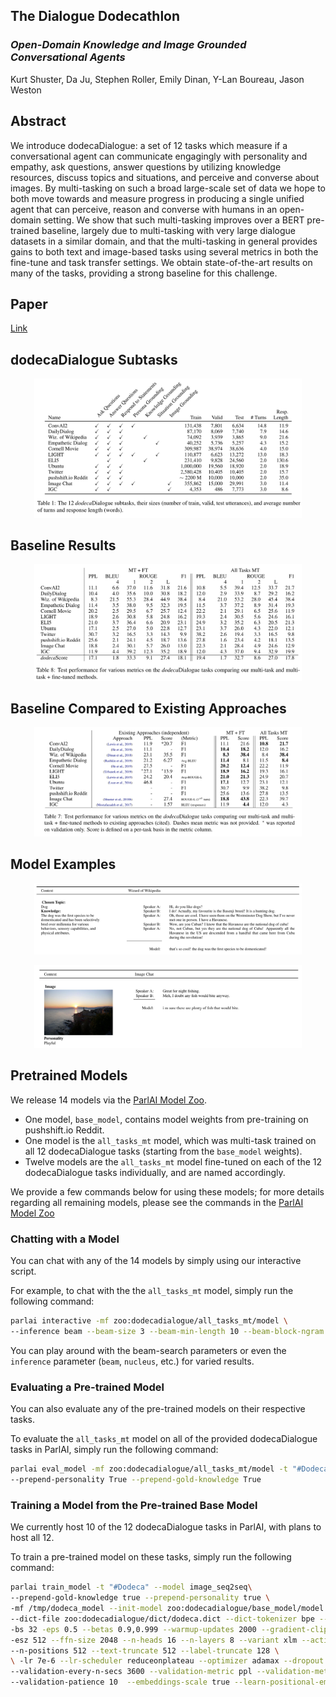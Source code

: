 ## The Dialogue Dodecathlon

### _Open-Domain Knowledge and Image Grounded Conversational Agents_

Kurt Shuster, Da Ju, Stephen Roller, Emily Dinan, Y-Lan Boureau, Jason Weston

## Abstract

We introduce  dodecaDialogue:  a set of 12 tasks which measure if a conversational agent can communicate
engagingly with personality and empathy, ask questions, answer questions by utilizing knowledge resources,
discuss topics and situations, and perceive and converse about images. By multi-tasking on such a broad
large-scale set of data we hope to both move towards and measure progress in producing a single unified agent
that can perceive, reason and converse with humans in an open-domain setting. We show that such multi-tasking
improves over a BERT pre-trained baseline, largely due to multi-tasking with very large dialogue datasets in
a similar domain, and that the multi-tasking in general provides gains to both text and image-based tasks using
several metrics in both the fine-tune and task transfer settings. We obtain state-of-the-art results on many
of the tasks, providing a strong baseline for this challenge.

## Paper

[Link](https://arxiv.org/abs/1911.03768)

## dodecaDialogue Subtasks

<p align="center"><img width="85%" src="Tasks.png" /></p>

## Baseline Results

<p align="center"><img width="85%" src="Baseline.png" /></p>

## Baseline Compared to Existing Approaches

<p align="center"><img width="85%" src="Comparison.png" /></p>

## Model Examples

<p align="center"><img width="85%" src="wizard.png" /></p>

<p align="center"><img width="85%" src="image_chat.png" /></p>

## Pretrained Models

We release 14 models via the [ParlAI Model Zoo](https://www.parl.ai/docs/zoo.html). 

- One model, `base_model`, contains model weights from pre-training on pushshift.io Reddit. 
- One model is the `all_tasks_mt` model, which was multi-task trained on all 12 dodecaDialogue tasks (starting from the `base_model` weights). 
- Twelve models are the `all_tasks_mt` model fine-tuned on each of the 12 dodecaDialogue tasks individually, and are named accordingly.

We provide a few commands below for using these models; for more details regarding all remaining models, please see the commands in the [ParlAI Model Zoo](https://www.parl.ai/docs/zoo.html)

### Chatting with a Model

You can chat with any of the 14 models by simply using our interactive script.

For example, to chat with the the `all_tasks_mt` model, simply run the following command:

```bash
parlai interactive -mf zoo:dodecadialogue/all_tasks_mt/model \
--inference beam --beam-size 3 --beam-min-length 10 --beam-block-ngram 3 --beam-context-block-ngram 3
```

You can play around with the beam-search parameters or even the `inference` parameter (`beam`, `nucleus`, etc.) for varied results.

### Evaluating a Pre-trained Model

You can also evaluate any of the pre-trained models on their respective tasks.

To evaluate the `all_tasks_mt` model on all of the provided dodecaDialogue tasks in ParlAI, simply run the following command:

```bash
parlai eval_model -mf zoo:dodecadialogue/all_tasks_mt/model -t "#Dodeca" \
--prepend-personality True --prepend-gold-knowledge True
```

### Training a Model from the Pre-trained Base Model

We currently host 10 of the 12 dodecaDialogue tasks in ParlAI, with plans to host all 12.

To train a pre-trained model on these tasks, simply run the following command:

```bash
parlai train_model -t "#Dodeca" --model image_seq2seq\
--prepend-gold-knowledge true --prepend-personality true \
-mf /tmp/dodeca_model --init-model zoo:dodecadialogue/base_model/model \
--dict-file zoo:dodecadialogue/dict/dodeca.dict --dict-tokenizer bpe --dict-lower true \
-bs 32 -eps 0.5 --betas 0.9,0.999 --warmup-updates 2000 --gradient-clip 0.1 --fp16 false \
-esz 512 --ffn-size 2048 --n-heads 16 --n-layers 8 --variant xlm --activation gelu \
--n-positions 512 --text-truncate 512 --label-truncate 128 \
\ -lr 7e-6 --lr-scheduler reduceonplateau --optimizer adamax --dropout 0.1 \
--validation-every-n-secs 3600 --validation-metric ppl --validation-metric-mode min \
--validation-patience 10  --embeddings-scale true --learn-positional-embeddings true \
```
